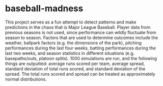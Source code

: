 # baseball-madness
This project serves as a fun attempt to detect patterns and make predictions in the chaos that is Major League Baseball. Player data from previous seasons is not used, since performance can wildly fluctuate from season to season. Factors that are used to determine outcomes include the weather, ballpark factors (e.g. the dimensions of the park), pitching performances during the last four weeks, batting performances during the last two weeks, and season statistics in different situations (e.g. basepaths/outs, platoon splits). 1000 simulations are run, and the following things are outputted: average runs scored per team, average spread, standard deviation of total runs scored, and standard deviation of the spread. The total runs scored and spread can be treated as approximately normal distributions.